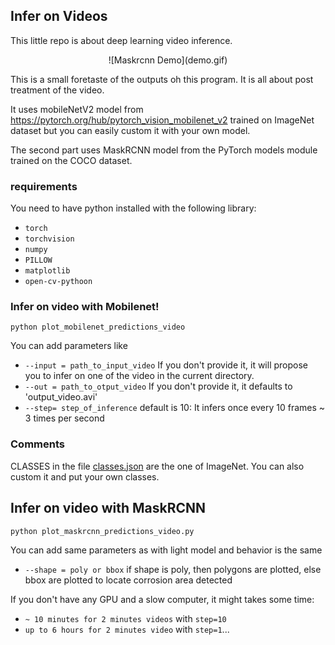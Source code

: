 ## Infer on Videos 

This little repo is about deep learning video inference. 

<center>![Maskrcnn Demo](demo.gif)</center>

This is a small foretaste of the outputs oh this program. It is all about post treatment of the video.  

It uses mobileNetV2 model from https://pytorch.org/hub/pytorch_vision_mobilenet_v2 trained on ImageNet dataset but you can easily custom it with your own model.

The second part uses MaskRCNN model from the PyTorch models module trained on the COCO dataset.

### requirements
You need to have python installed with the following library:
- `torch`
- `torchvision`
- `numpy`
- `PILLOW`
- `matplotlib`
- `open-cv-pythoon`

### Infer on video with Mobilenet!

```
python plot_mobilenet_predictions_video
```

You can add parameters like 
- `--input = path_to_input_video` If you don't provide it, it will propose you to infer on one of the video in the current directory.
- `--out = path_to_otput_video` If you don't provide it, it defaults to 'output_video.avi'
- `--step= step_of_inference` default is 10: It infers once every 10 frames ~ 3 times per second

### Comments
CLASSES in the file [classes.json](classes.json) are the one of ImageNet. You can also custom it and put your own classes.

## Infer on video with MaskRCNN

```
python plot_maskrcnn_predictions_video.py
```
You can add same parameters as with light model and behavior is the same
- `--shape = poly or bbox` if shape is poly, then polygons are plotted, else bbox are plotted to locate corrosion area detected

If you don't have any GPU and a slow computer, it might takes some time: 
- `~ 10 minutes for 2 minutes videos` with `step=10` 
 - `up to 6 hours for 2 minutes video` with `step=1`...  


